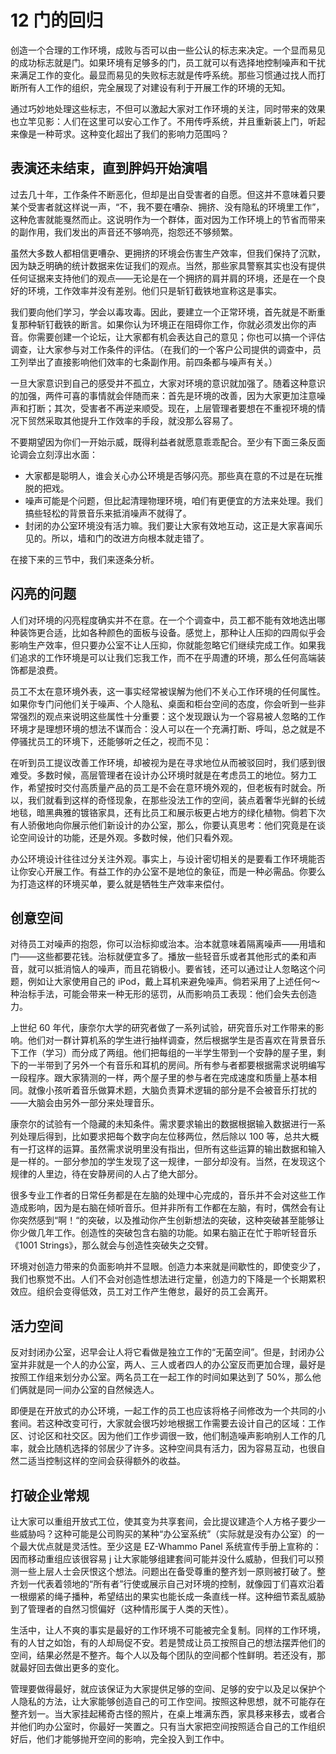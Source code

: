 # 12 门的回归

创造一个合理的工作环境，成败与否可以由一些公认的标志来决定。一个显而易见的成功标志就是门。如果环境有足够多的门，员工就可以有选择地控制噪声和干扰来满足工作的变化。最显而易见的失败标志就是传呼系统。那些习惯通过找人而打断所有人工作的组织，完全展现了对建设有利于开展工作的环境的无知。

通过巧妙地处理这些标志，不但可以激起大家对工作环境的关注，同时带来的效果也立竿见影：人们在这里可以安心工作了。不用传呼系统，并且重新装上门，听起来像是一种苛求。这种变化超出了我们的影响力范围吗？

## 表演还未结束，直到胖妈开始演唱

过去几十年，工作条件不断恶化，但却是出自受害者的自愿。但这并不意味着只要某个受害者就这样说一声，“不，我不要在嘈杂、拥挤、没有隐私的环境里工作”，这种危害就能戛然而止。这说明作为一个群体，面对因为工作环境上的节省而带来的副作用，我们发出的声音还不够响亮，抱怨还不够频繁。

虽然大多数人都相信更嘈杂、更拥挤的环境会伤害生产效率，但我们保持了沉默，因为缺乏明确的统计数据来佐证我们的观点。当然，那些家具警察其实也没有提供任何证据来支持他们的观点——无论是在一个拥挤的肩并肩的环境，还是在一个良好的环境，工作效率并没有差别。他们只是斩钉截铁地宣称这是事实。

我们要向他们学习，学会以毒攻毒。因此，要建立一个正常环境，首先就是不断重复那种斩钉截铁的断言。如果你认为环境正在阻碍你工作，你就必须发出你的声音。你需要创建一个论坛，让大家都有机会表达自己的意见；你也可以搞一个评估调查，让大家参与对工作条件的评估。（在我们的一个客户公司提供的调查中，员工列举出了直接影响他们效率的七条副作用。前四条都与噪声有关。）

一旦大家意识到自己的感受并不孤立，大家对环境的意识就加强了。随着这种意识的加强，两件可喜的事情就会伴随而来：首先是环境的改善，因为大家更加注意噪声和打断；其次，受害者不再逆来顺受。现在，上层管理者要想在不重视环境的情况下贸然采取其他提升工作效率的手段，就没那么容易了。

不要期望因为你们一开始示威，既得利益者就愿意乖乖配合。至少有下面三条反面论调会立刻淳出水面：

- 大家都是聪明人，谁会关心办公环境是否够闪亮。那些真在意的不过是在玩推脱的把戏。
- 噪声可能是个问题，但比起清理物理环境，咱们有更便宜的方法来处理。我们搞些轻松的背景音乐来抵消噪声不就得了。
- 封闭的办公室环境没有活力嘛。我们要让大家有效地互动，这正是大家喜闻乐见的。所以，墙和门的改进方向根本就走错了。

在接下来的三节中，我们来逐条分析。

## 闪亮的问题

人们对环境的闪亮程度确实并不在意。在一个个调查中，员工都不能有效地选出哪种装饰更合适，比如各种颜色的面板与设备。感觉上，那种让人压抑的四周似乎会影响生产效率，但只要办公室不让人压抑，你就能忽略它们继续完成工作。如果我们追求的工作环境是可以让我们忘我工作，而不在乎周遭的环境，那么任何高端装饰都是浪费。

员工不太在意环境外表，这一事实经常被误解为他们不关心工作环境的任何属性。如果你专门问他们关于噪声、个人隐私、桌面和柜台空间的态度，你会听到一些非常强烈的观点来说明这些属性十分重要：这个发现跟认为一个容易被人忽略的工作环境才是理想环境的想法不谋而合：没人可以在一个充满打断、呼叫，总之就是不停骚扰员工的环境下，还能够听之任之，视而不见：

在听到员工提议改善工作环境，却被视为是在寻求地位从而被驳回时，我们感到很难受。多数时候，高层管理者在设计办公环境时就是在考虑员工的地位。努力工作，希望按时交付高质量产品的员工是不会在意环境外观的，但老板有时就会。所以，我们就看到这样的奇怪现象，在那些没法工作的空间，装点着奢华光鲜的长绒地毯，暗黑典雅的镀铬家具，还有比员工和展示板更占地方的绿化植物。倘若下次有人骄傲地向你展示他们新设计的办公室，那么，你要认真思考：他们究竟是在谈论空间设计的功能，还是外观。多数时候，他们只看外观。

办公环境设计往往过分关注外观。事实上，与设计密切相关的是要看工作环境能否让你安心开展工作。有益工作的办公室不是地位的象征，而是一种必需品。你要么为打造这样的环境买单，要么就是牺牲生产效率来偿付。

## 创意空间

对待员工对噪声的抱怨，你可以治标抑或治本。治本就意味着隔离噪声——用墙和门——这些都要花钱。治标就便宜多了。播放一些轻音乐或者其他形式的柔和声音，就可以抵消恼人的噪声，而且花销极小。要省钱，还可以通过让人忽略这个问题，例如让大家使用自己的 iPod，戴上耳机来避免噪声。倘若采用了上述任何～种治标手法，可能会带来一种无形的惩罚，从而影响员工表现：他们会失去创造力。

上世纪 60 年代，康奈尔大学的研究者做了一系列试验，研究音乐对工作带来的影响。他们对一群计算机系的学生进行抽样调查，然后根据学生是否喜欢在背景音乐下工作（学习）而分成了两组。他们把每组的一半学生带到一个安静的屋子里，剩下的一半带到了另外一个有音乐和耳机的房间。所有参与者都要根据需求说明编写一段程序。跟大家猜测的一样，两个屋子里的参与者在完成速度和质量上基本相同。就像小孩听着音乐做算术题，大脑负责算术逻辑的部分是不会被音乐打扰的——大脑会由另外一部分来处理音乐。

康奈尔的试验有一个隐藏的未知条件。需求要求输出的数据根据输入数据进行一系列处理后得到，比如要求把每个数字向左位移两位，然后除以 100 等，总共大概有一打这样的运算。虽然需求说明里没有指出，但所有这些运算的输出数据和输入是一样的。一部分参加的学生发现了这一规律，一部分却没有。当然，在发现这个规律的人里边，待在安静房间的人占了绝大部分。

很多专业工作者的日常任务都是在左脑的处理中心完成的，音乐并不会对这些工作造成影响，因为是右脑在倾听音乐。但并非所有工作都在左脑，有时，偶然会有让你突然感到“啊！“的突破，以及推动你产生创新想法的突破，这种突破甚至能够让你少做几年工作。创造性的突破包含右脑的功能。如果右脑正在忙于聆听轻音乐《1001 Strings》，那么就会与创造性突破失之交臂。

环境对创造力带来的负面影响并不显眼。创造力本来就是间歇性的，即使变少了，我们也察觉不出。人们不会对创造性想法进行定量，创造力的下降是一个长期累积效应。组织会变得低效，员工对工作产生倦怠，最好的员工会离开。

## 活力空间

反对封闭办公室，迟早会让人将它看做是独立工作的“无菌空间”。但是，封闭办公室并非就是一个人的办公室，两人、三人或者四人的办公室反而更加合理，最好是按照工作组来划分办公室。两名员工在一起工作的时间如果达到了 50%，那么他们俩就是同一间办公室的自然候选人。

即便是在开放式的办公环境，一起工作的员工也应该将格子间修改为一个共同的小套间。若这种改变可行，大家就会很巧妙地根据工作需要去设计自己的区域：工作区、讨论区和社交区。因为他们工作步调很一致，他们制造噪声影响别人工作的几率，就会比随机选择的邻居少了许多。这种空间具有活力，因为容易互动，也很自然二适当控制这样的空间会获得额外的收益。

## 打破企业常规

让大家可以重组开放式工位，使其变为共享套间，会比提议建造个人方格子要少一些威胁吗？这种可能是公司购买的某种“办公室系统”（实际就是没有办公室）的一个最大优点就是灵活性。至少这是 EZ-Whammo Panel 系统宣传手册上宣称的：因而移动重组应该很容易 j 让大家能够组建套间可能并没什么威胁，但我们可以预测一些上层人士会厌恨这个想法。问题出在备受尊重的整齐划一原则被打破了。整齐划一代表着领地的“所有者”行使或展示自己对环境的控制，就像园丁们喜欢沿着一根绷紧的绳子播种，希望结出的果实也能长成一条直线一样。这种细节紊乱威胁到了管理者的自然习惯偏好（这种情形属于人类的天性）。

生活中，让人不爽的事实是最好的工作环境不可能被完全复制。同样的工作环境，有的人甘之如饴，有的人却局促不安。若是赞成让员工按照自己的想法摆弄他们的空间，结果必然是不整齐。每个人以及每个团队的空间都个性鲜明。若还没有，那就最好回去做出更多的变化。

管理要做得最好，就应该保证为大家提供足够的空间、足够的安宁以及足以保护个人隐私的方法，让大家能够创造自己的可工作空间。按照这种思想，就不可能存在整齐划一。当大家挂起稀奇古怪的照片，在桌上堆满东西，家具移来移去，或者合并他们昀办公室时，你最好一笑置之。只有当大家把空间按照适合自己的工作组织好后，他们才能够抛开空间的影响，完全投入到工作中。
